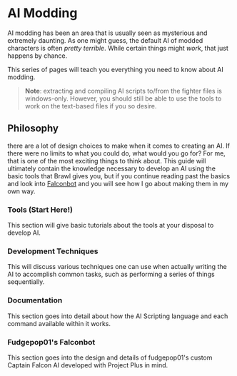 # AI Modding

AI modding has been an area that is usually seen as mysterious and extremely daunting.  As one might guess, the default AI of modded characters is often *pretty terrible*. While certain things might *work*, that just happens by chance.

This series of pages will teach you everything you need to know about AI modding.

> **Note**:
> extracting and compiling AI scripts to/from the fighter files is windows-only. However, you should still be able to use the tools to work on the text-based files if you so desire.

## Philosophy

there are a lot of design choices to make when it comes to creating an AI. If there were no limits to what you could do, what would you go for? For me, that is one of the most exciting things to think about. This guide will ultimately contain the knowledge necessary to develop an AI using the basic tools that Brawl gives you, but if you continue reading past the basics and look into [Falconbot](/Brawl/AI_Modding/Falconbot/Philosophy) and you will see how I go about making them in my own way.

### Tools (Start Here!)

This section will give basic tutorials about the tools at your disposal to develop AI.

### Development Techniques

This will discuss various techniques one can use when actually writing the AI to accomplish common tasks, such as performing a series of things sequentially.

### Documentation

This section goes into detail about how the AI Scripting language and each command available within it works.

### Fudgepop01's Falconbot

This section goes into the design and details of fudgepop01's custom Captain Falcon AI developed with Project Plus in mind.